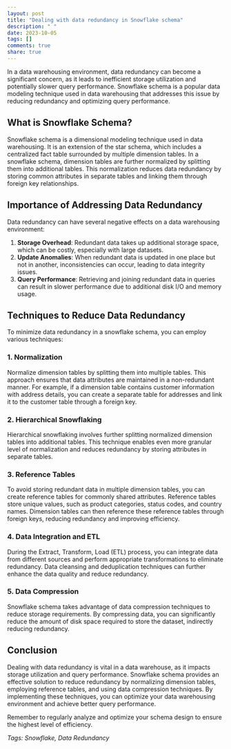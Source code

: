```yaml
---
layout: post
title: "Dealing with data redundancy in Snowflake schema"
description: " "
date: 2023-10-05
tags: []
comments: true
share: true
---
```


In a data warehousing environment, data redundancy can become a significant concern, as it leads to inefficient storage utilization and potentially slower query performance. Snowflake schema is a popular data modeling technique used in data warehousing that addresses this issue by reducing redundancy and optimizing query performance.

## What is Snowflake Schema?

Snowflake schema is a dimensional modeling technique used in data warehousing. It is an extension of the star schema, which includes a centralized fact table surrounded by multiple dimension tables. In a snowflake schema, dimension tables are further normalized by splitting them into additional tables. This normalization reduces data redundancy by storing common attributes in separate tables and linking them through foreign key relationships.

## Importance of Addressing Data Redundancy

Data redundancy can have several negative effects on a data warehousing environment:

1. **Storage Overhead**: Redundant data takes up additional storage space, which can be costly, especially with large datasets.
2. **Update Anomalies**: When redundant data is updated in one place but not in another, inconsistencies can occur, leading to data integrity issues.
3. **Query Performance**: Retrieving and joining redundant data in queries can result in slower performance due to additional disk I/O and memory usage.

## Techniques to Reduce Data Redundancy

To minimize data redundancy in a snowflake schema, you can employ various techniques:

### 1. Normalization

Normalize dimension tables by splitting them into multiple tables. This approach ensures that data attributes are maintained in a non-redundant manner. For example, if a dimension table contains customer information with address details, you can create a separate table for addresses and link it to the customer table through a foreign key.

### 2. Hierarchical Snowflaking

Hierarchical snowflaking involves further splitting normalized dimension tables into additional tables. This technique enables even more granular level of normalization and reduces redundancy by storing attributes in separate tables.

### 3. Reference Tables

To avoid storing redundant data in multiple dimension tables, you can create reference tables for commonly shared attributes. Reference tables store unique values, such as product categories, status codes, and country names. Dimension tables can then reference these reference tables through foreign keys, reducing redundancy and improving efficiency.

### 4. Data Integration and ETL

During the Extract, Transform, Load (ETL) process, you can integrate data from different sources and perform appropriate transformations to eliminate redundancy. Data cleansing and deduplication techniques can further enhance the data quality and reduce redundancy.

### 5. Data Compression

Snowflake schema takes advantage of data compression techniques to reduce storage requirements. By compressing data, you can significantly reduce the amount of disk space required to store the dataset, indirectly reducing redundancy.

## Conclusion

Dealing with data redundancy is vital in a data warehouse, as it impacts storage utilization and query performance. Snowflake schema provides an effective solution to reduce redundancy by normalizing dimension tables, employing reference tables, and using data compression techniques. By implementing these techniques, you can optimize your data warehousing environment and achieve better query performance. 

Remember to regularly analyze and optimize your schema design to ensure the highest level of efficiency.

*Tags: Snowflake, Data Redundancy*